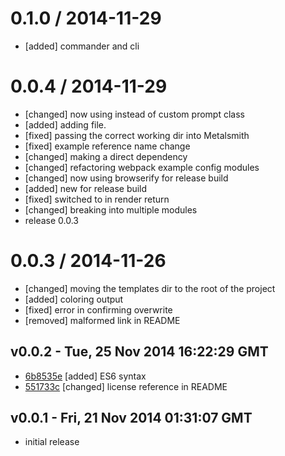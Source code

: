 
0.1.0 / 2014-11-29 
==================

 * [added] commander and cli

0.0.4 / 2014-11-29
==================

 * [changed] now using  instead of custom prompt class
 * [added] adding  file.
 * [fixed] passing the correct working dir into Metalsmith
 * [fixed] example reference name change
 * [changed] making  a direct dependency
 * [changed] refactoring webpack example config modules
 * [changed] now using browserify for release build
 * [added] new  for release build
 * [fixed] switched  to  in render return
 * [changed] breaking into multiple modules
 * release 0.0.3

0.0.3 / 2014-11-26
==================

 * [changed] moving the templates dir to the root of the project
 * [added] coloring output
 * [fixed] error in confirming overwrite
 * [removed] malformed link in README

v0.0.2 - Tue, 25 Nov 2014 16:22:29 GMT
--------------------------------------

- [6b8535e](../../commit/6b8535e) [added] ES6 syntax
- [551733c](../../commit/551733c) [changed] license reference in README

v0.0.1 - Fri, 21 Nov 2014 01:31:07 GMT
--------------------------------------

- initial release
